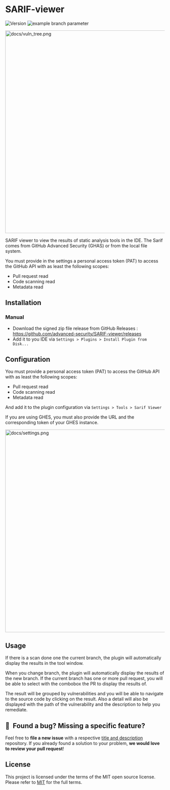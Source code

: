# SARIF-viewer

![Version](https://img.shields.io/jetbrains/plugin/v/23159-sarif-viewer) ![example branch parameter](https://github.com/advanced-security/SARIF-viewer/actions/workflows/build.yml/badge.svg?branch=main)


<img alt="docs/vuln_tree.png" width="640" src="docs/vuln_tree.png"/>

<!-- Plugin description -->

SARIF viewer to view the results of static analysis tools in the IDE.
The Sarif comes from GitHub Advanced Security (GHAS) or from the local file system.

You must provide in the settings a personal access token (PAT) to access the GitHub API with as least the following scopes:
- Pull request read
- Code scanning read
- Metadata read


<!-- Plugin description end -->

## Installation

### Manual

- Download the signed zip file release from GitHub Releases : https://github.com/advanced-security/SARIF-viewer/releases
- Add it to you IDE via `Settings > Plugins > Install Plugin from Disk...`

## Configuration

You must provide a personal access token (PAT) to access the GitHub API with as least the following scopes:
- Pull request read
- Code scanning read
- Metadata read

And add it to the plugin configuration via `Settings > Tools > Sarif Viewer`

If you are using GHES, you must also provide the URL and the corresponding token of your GHES instance.

<img alt="docs/settings.png" width="640" src="docs/settings.png"/>

## Usage

If there is a scan done one the current branch, the plugin will automatically display the results in the tool window.

When you change branch, the plugin will automatically display the results of the new branch.
If the current branch has one or more pull request, you will be able to select with the combobox the PR to display the results of.

The result will be grouped by vulnerabilities and you will be able to navigate to the source code by clicking on the result. Also a detail will also be displayed with the path of the vulnerability and the description to help you remediate.

## 🤝&nbsp; Found a bug? Missing a specific feature?

Feel free to **file a new issue** with a respective [title and description](https://github.com/advanced-security/SARIF-viewer/issues) repository. If you already found a solution to your problem, **we would love to review your pull request**!

## License 

This project is licensed under the terms of the MIT open source license. Please refer to [MIT](./LICENSE.txt) for the full terms.
